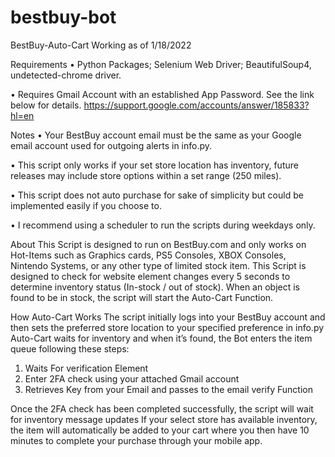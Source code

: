 # bestbuy-bot

BestBuy-Auto-Cart
Working as of 1/18/2022 

Requirements
•	Python Packages; Selenium Web Driver; BeautifulSoup4, undetected-chrome driver.

•	Requires Gmail Account with an established App Password. See the link below for details. 
    https://support.google.com/accounts/answer/185833?hl=en

Notes
•	Your BestBuy account email must be the same as your Google email account used for outgoing alerts in info.py.

•	This script only works if your set store location has inventory, future releases may include store options within a set range (250 miles).

•	This script does not auto purchase for sake of simplicity but could be implemented easily if you choose to. 

•	I recommend using a scheduler to run the scripts during weekdays only.

About 
This Script is designed to run on BestBuy.com and only works on Hot-Items such as Graphics cards, PS5 Consoles, XBOX Consoles, Nintendo Systems, or any other type of limited stock item. 
This Script is designed to check for website element changes every 5 seconds to determine inventory status (In-stock / out of stock). When an object is found to be in stock, the script will start the Auto-Cart Function.


How Auto-Cart Works 
The script initially logs into your BestBuy account and then sets the preferred store location to your specified preference in info.py
Auto-Cart waits for inventory and when it’s found, the Bot enters the item queue following these steps:

1.	Waits For verification Element
2.	Enter 2FA check using your attached Gmail account
3.	Retrieves Key from your Email and passes to the email verify Function

Once the 2FA check has been completed successfully, the script will wait for inventory message updates
If your select store has available inventory, the item will automatically be added to your cart where you then have 10 minutes to complete your purchase through your mobile app.




 


 





